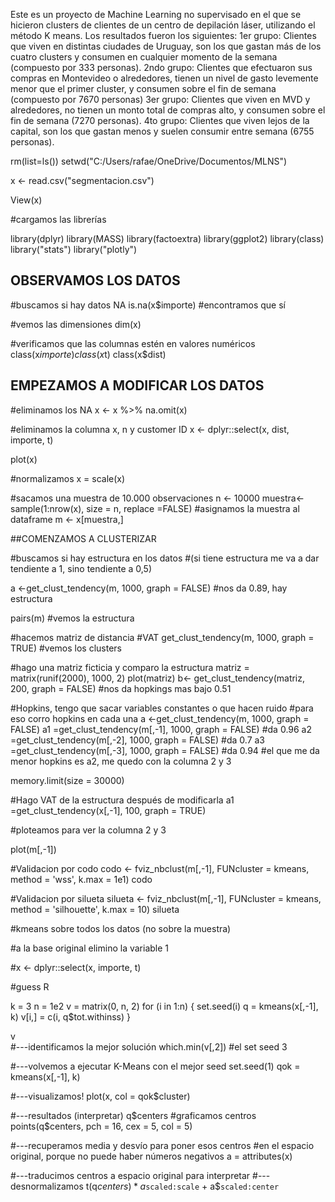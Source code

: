 Este es un proyecto de Machine Learning no supervisado en el que se hicieron clusters de clientes de un centro de depilación láser, utilizando el método K means. 
Los resultados fueron los siguientes:
1er grupo: Clientes que viven en distintas ciudades de Uruguay, son los que gastan más de los cuatro clusters y consumen en cualquier momento de la semana (compuesto por 333 personas).
2ndo grupo: Clientes que efectuaron sus compras en Montevideo o alrededores, tienen un nivel de gasto levemente menor que el primer cluster, y consumen sobre el fin de semana
(compuesto por 7670 personas)
3er grupo: Clientes que viven en MVD y alrededores, no tienen un monto total de compras alto, y consumen sobre el fin de semana (7270 personas).
4to grupo: Clientes que viven lejos de la capital, son los que gastan menos y suelen consumir entre semana (6755 personas).

rm(list=ls())
setwd("C:/Users/rafae/OneDrive/Documentos/MLNS")

x <- read.csv("segmentacion.csv")

View(x)

#cargamos las librerías

library(dplyr)
library(MASS)
library(factoextra)
library(ggplot2)
library(class)
library("stats")
library("plotly")


## OBSERVAMOS LOS DATOS ## 
#buscamos si hay datos NA
is.na(x$importe)
#encontramos que sí

#vemos las dimensiones
dim(x)

#verificamos que las columnas estén en valores numéricos 
class(x$importe)
class(x$t)
class(x$dist)


## EMPEZAMOS A MODIFICAR LOS DATOS ##
#eliminamos los NA
x <- x %>% na.omit(x)

#eliminamos la columna x, n y customer ID
x <- dplyr::select(x, dist, importe, t)

plot(x)

#normalizamos
x = scale(x)

#sacamos una muestra de 10.000 observaciones
n <- 10000
muestra<- sample(1:nrow(x), size = n, replace =FALSE)
#asignamos la muestra al dataframe
m <- x[muestra,]

##COMENZAMOS A CLUSTERIZAR 

#buscamos si hay estructura en los datos 
#(si tiene estructura me va a dar tendiente a 1, sino tendiente a 0,5) 

a <-get_clust_tendency(m, 1000, graph = FALSE)
#nos da 0.89, hay estructura 

pairs(m)
#vemos la estructura 

#hacemos matriz de distancia 
#VAT
get_clust_tendency(m, 1000, graph = TRUE)
#vemos los clusters

#hago una matriz ficticia y comparo la estructura 
matriz = matrix(runif(2000), 1000, 2)
plot(matriz)
b<- get_clust_tendency(matriz, 200, graph = FALSE)
#nos da hopkings mas bajo 0.51

#Hopkins, tengo que sacar variables constantes o que hacen ruido
#para eso corro hopkins en cada una 
a <-get_clust_tendency(m, 1000, graph = FALSE)
a1 =get_clust_tendency(m[,-1], 1000, graph = FALSE)
#da 0.96
a2 =get_clust_tendency(m[,-2], 1000, graph = FALSE)
#da 0.7
a3 =get_clust_tendency(m[,-3], 1000, graph = FALSE)
#da 0.94
#el que me da menor hopkins es a2, me quedo con la columna 2 y 3

memory.limit(size = 30000)

#Hago VAT de la estructura después de modificarla 
a1 =get_clust_tendency(x[,-1], 100, graph = TRUE)

#ploteamos para ver la columna 2 y 3 

plot(m[,-1])


#Validacion por codo
codo <- fviz_nbclust(m[,-1], FUNcluster = kmeans, method = 'wss', k.max = 1e1)
codo 

#Validacion por silueta 
silueta <- fviz_nbclust(m[,-1], FUNcluster = kmeans, method = 'silhouette', k.max = 10)
silueta 

#kmeans sobre todos los datos (no sobre la muestra)

#a la base original elimino la variable 1

#x <- dplyr::select(x, importe, t)

#guess R

k = 3
n = 1e2
v = matrix(0, n, 2)
for (i in 1:n) {
  set.seed(i)
  q = kmeans(x[,-1], k)
  v[i,] = c(i, q$tot.withinss)
}

v  
#---identificamos la mejor solución
which.min(v[,2])
#el set seed 3 

#---volvemos a ejecutar K-Means con el mejor seed
set.seed(1)
qok = kmeans(x[,-1], k)

#---visualizamos!
plot(x, col = qok$cluster)

#---resultados (interpretar)
q$centers
#graficamos centros 
points(q$centers, pch = 16, cex = 5, col = 5)

#---recuperamos media y desvío para poner esos centros 
#en el espacio original, porque no puede haber  números negativos
a = attributes(x)

#---traducimos centros a espacio original para interpretar
#---desnormalizamos
t(q$centers)*a$`scaled:scale` + a$`scaled:center`

